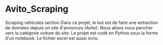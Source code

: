 # Avito_Scraping
Scraping vehicules section
Dans ce projet, le but est de faire une extraction de données depuis un site d'annonces (Avito). Nous allons nous pencher vers la catégorie voiture du site. Le projet est codé en Python sous la forme d'un notebook.
Le fichier excel est aussi inclu.

